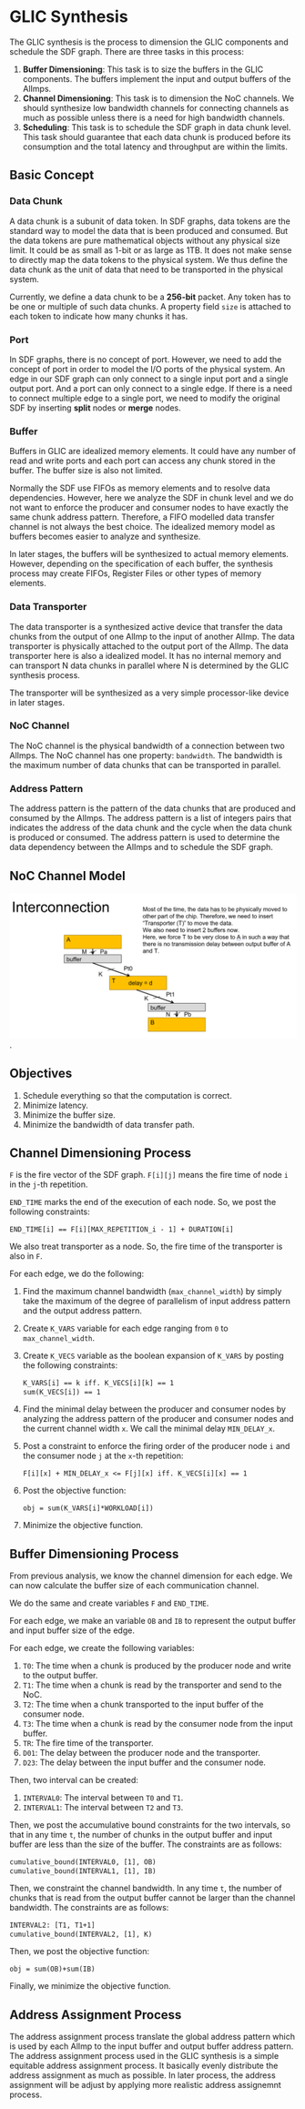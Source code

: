 # GLIC Synthesis

The GLIC synthesis is the process to dimension the GLIC components and schedule the SDF graph. There are three tasks in this process:

1. **Buffer Dimensioning**: This task is to size the buffers in the GLIC components. The buffers implement the input and output buffers of the AlImps.
2. **Channel Dimensioning**: This task is to dimension the NoC channels. We should synthesize low bandwidth channels for connecting channels as much as possible unless there is a need for high bandwidth channels.
3. **Scheduling**: This task is to schedule the SDF graph in data chunk level. This task should guarantee that each data chunk is produced before its consumption and the total latency and throughput are within the limits.

## Basic Concept

### Data Chunk

A data chunk is a subunit of data token. In SDF graphs, data tokens are the standard way to model the data that is been produced and consumed. But the data tokens are pure mathematical objects without any physical size limit. It could be as small as 1-bit or as large as 1TB. It does not make sense to directly map the data tokens to the physical system. We thus define the data chunk as the unit of data that need to be transported in the physical system.

Currently, we define a data chunk to be a **256-bit** packet. Any token has to be one or multiple of such data chunks. A property field `size` is attached to each token to indicate how many chunks it has.

### Port

In SDF graphs, there is no concept of port. However, we need to add the concept of port in order to model the I/O ports of the physical system. An edge in our SDF graph can only connect to a single input port and a single output port. And a port can only connect to a single edge. If there is a need to connect multiple edge to a single port, we need to modify the original SDF by inserting **split** nodes or **merge** nodes.

### Buffer

Buffers in GLIC are idealized memory elements. It could have any number of read and write ports and each port can access any chunk stored in the buffer. The buffer size is also not limited.

Normally the SDF use FIFOs as memory elements and to resolve data dependencies. However, here we analyze the SDF in chunk level and we do not want to enforce the producer and consumer nodes to have exactly the same chunk address pattern. Therefore, a FIFO modelled data transfer channel is not always the best choice. The idealized memory model as buffers becomes easier to analyze and synthesize.

In later stages, the buffers will be synthesized to actual memory elements. However, depending on the specification of each buffer, the synthesis process may create FIFOs, Register Files or other types of memory elements.

### Data Transporter

The data transporter is a synthesized active device that transfer the data chunks from the output of one AlImp to the input of another AlImp. The data transporter is physically attached to the output port of the AlImp. The data transporter here is also a idealized model. It has no internal memory and can transport N data chunks in parallel where N is determined by the GLIC synthesis process.

The transporter will be synthesized as a very simple processor-like device in later stages.

### NoC Channel

The NoC channel is the physical bandwidth of a connection between two AlImps. The NoC channel has one property: `bandwidth`. The bandwidth is the maximum number of data chunks that can be transported in parallel.

### Address Pattern

The address pattern is the pattern of the data chunks that are produced and consumed by the AlImps. The address pattern is a list of integers pairs that indicates the address of the data chunk and the cycle when the data chunk is produced or consumed. The address pattern is used to determine the data dependency between the AlImps and to schedule the SDF graph.

## NoC Channel Model

![NoC Channel Model](DSE-Glic/noc_model.png).

## Objectives

1. Schedule everything so that the computation is correct.​
2. Minimize latency.​
3. Minimize the buffer size.​
4. Minimize the bandwidth of data transfer path.​

## Channel Dimensioning Process

`F` is the fire vector of the SDF graph. `F[i][j]` means the fire time of node `i` in the `j`-th repetition.

`END_TIME` marks the end of the execution of each node. So, we post the following constraints:

```
END_TIME[i] == F[i][MAX_REPETITION_i - 1] + DURATION[i]
```

We also treat transporter as a node. So, the fire time of the transporter is also in `F`.

For each edge, we do the following:

1. Find the maximum channel bandwidth (`max_channel_width`) by simply take the maximum of the degree of parallelism of input address pattern and the output address pattern.
2. Create `K_VARS` variable for each edge ranging from `0` to `max_channel_width`.
3. Create `K_VECS` variable as the boolean expansion of `K_VARS` by posting the following constraints:

   ```
   K_VARS[i] == k iff. K_VECS[i][k] == 1
   sum(K_VECS[i]) == 1
   ```

4. Find the minimal delay between the producer and consumer nodes by analyzing the address pattern of the producer and consumer nodes and the current channel width `x`. We call the minimal delay `MIN_DELAY_x`.
5. Post a constraint to enforce the firing order of the producer node `i` and the consumer node `j` at the `x`-th repetition:
   ```
   F[i][x] + MIN_DELAY_x <= F[j][x] iff. K_VECS[i][x] == 1
   ```
6. Post the objective function:
   ```
   obj = sum(K_VARS[i]*WORKLOAD[i])
   ```
7. Minimize the objective function.

## Buffer Dimensioning Process

From previous analysis, we know the channel dimension for each edge. We can now calculate the buffer size of each communication channel.

We do the same and create variables `F` and `END_TIME`.

For each edge, we make an variable `OB` and `IB` to represent the output buffer and input buffer size of the edge.

For each edge, we create the following variables:

1. `T0`: The time when a chunk is produced by the producer node and write to the output buffer.
2. `T1`: The time when a chunk is read by the transporter and send to the NoC.
3. `T2`: The time when a chunk transported to the input buffer of the consumer node.
4. `T3`: The time when a chunk is read by the consumer node from the input buffer.
5. `TR`: The fire time of the transporter.
6. `D01`: The delay between the producer node and the transporter.
7. `D23`: The delay between the input buffer and the consumer node.

Then, two interval can be created:

1. `INTERVAL0`: The interval between `T0` and `T1`.
2. `INTERVAL1`: The interval between `T2` and `T3`.

Then, we post the accumulative bound constraints for the two intervals, so that in any time `t`, the number of chunks in the output buffer and input buffer are less than the size of the buffer. The constraints are as follows:

```
cumulative_bound(INTERVAL0, [1], OB)
cumulative_bound(INTERVAL1, [1], IB)
```

Then, we constraint the channel bandwidth. In any time `t`, the number of chunks that is read from the output buffer cannot be larger than the channel bandwidth. The constraints are as follows:

```
INTERVAL2: [T1, T1+1]
cumulative_bound(INTERVAL2, [1], K)
```

Then, we post the objective function:

```
obj = sum(OB)+sum(IB)
```

Finally, we minimize the objective function.

## Address Assignment Process

The address assignment process translate the global address pattern which is used by each AlImp to the input buffer and output buffer address pattern. The address assignment process used in the GLIC synthesis is a simple equitable address assignment process. It basically evenly distribute the address assignment as much as possible. In later process, the address assignment will be adjust by applying more realistic address assignemnt process.
